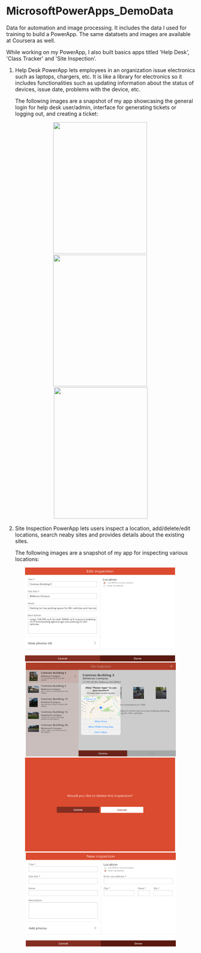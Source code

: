 # MicrosoftPowerApps_DemoData

Data for automation and image processing. It includes the data I used for training to build a PowerApp. The same datatsets and images are available at Coursera as well.

While working on my PowerApp, I also built basics apps titled 'Help Desk', 'Class Tracker' and 'Site Inspection'.

1. Help Desk PowerApp lets employees in an organization issue electronics such as laptops, chargers, etc. It is like a library for electronics so it includes functionalities such as updating information about the status of devices, issue date, problems with the device, etc.

   The following images are a snapshot of my app showcasing the general login for help desk user/admin, interface for generating tickets or logging out, and creating a ticket:

<body>
<p align="center">
<img src="https://user-images.githubusercontent.com/43586452/109267342-429cdc80-77be-11eb-9b7b-8415efcaf52c.jpeg" width="250" height="350">&nbsp;
<img src="https://user-images.githubusercontent.com/43586452/109770066-ed8f0b00-7baf-11eb-9fec-24a746aef1e0.jpeg" width="250" height="350">&nbsp;       
<img src="https://user-images.githubusercontent.com/43586452/110077411-eb0cec80-7d3a-11eb-933b-c221716c042b.jpeg" width="250" height="350">
</p>
</body>

2. Site Inspection PowerApp lets users inspect a location, add/delete/edit locations, search neaby sites and provides details about the existing sites.

    The following images are a snapshot of my app for inspecting various locations:

<body>
<p align="center">
<img src="https://github.com/juhikushwah/MicrosoftPowerApps_DemoData/blob/main/img/SiteInspection/IMG-0450.PNG" width="400" height="250">&nbsp;
<img src="https://github.com/juhikushwah/MicrosoftPowerApps_DemoData/blob/main/img/SiteInspection/IMG-0448.PNG" width="400" height="250">
<img src="https://github.com/juhikushwah/MicrosoftPowerApps_DemoData/blob/main/img/SiteInspection/IMG-0449.PNG" width="400" height="250">&nbsp;
<img src="https://github.com/juhikushwah/MicrosoftPowerApps_DemoData/blob/main/img/SiteInspection/IMG-0452.PNG" width="400" height="250">   
</p>

</body>
